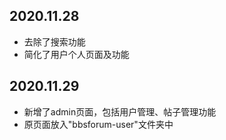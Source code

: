 ## 2020.11.28 

* 去除了搜索功能
* 简化了用户个人页面及功能

## 2020.11.29

* 新增了admin页面，包括用户管理、帖子管理功能
* 原页面放入"bbsforum-user"文件夹中